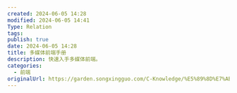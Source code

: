 ```yaml
---
created: 2024-06-05 14:28
modified: 2024-06-05 14:41
Type: Relation
tags: 
publish: true
date: 2024-06-05 14:28
title: 多媒体前端手册
description: 快速入手多媒体前端。
categories:
  - 前端
originalUrl: https://garden.songxingguo.com/C-Knowledge/%E5%89%8D%E7%AB%AF/%E6%8A%80%E6%9C%AF%E4%B9%A6%E7%B1%8D/%E5%A4%9A%E5%AA%92%E4%BD%93%E5%89%8D%E7%AB%AF%E6%89%8B%E5%86%8C/%E5%A4%9A%E5%AA%92%E4%BD%93%E5%89%8D%E7%AB%AF%E6%89%8B%E5%86%8C
---
```


